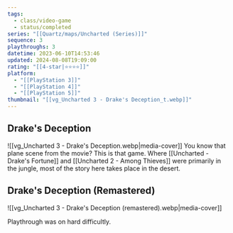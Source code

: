 ```yaml
---
tags:
  - class/video-game
  - status/completed
series: "[[Quartz/maps/Uncharted (Series)]]"
sequence: 3
playthroughs: 3
datetime: 2023-06-10T14:53:46
updated: 2024-08-08T19:09:00
rating: "[[4-star|⭐️⭐️⭐️⭐️]]"
platform:
  - "[[PlayStation 3]]"
  - "[[PlayStation 4]]"
  - "[[PlayStation 5]]"
thumbnail: "[[vg_Uncharted 3 - Drake's Deception_t.webp]]"
---
```

## Drake's Deception
![[vg_Uncharted 3 - Drake's Deception.webp|media-cover]]
You know that plane scene from the movie? This is that game. Where [[Uncharted - Drake's Fortune]] and [[Uncharted 2 - Among Thieves]] were primarily in the jungle, most of the story here takes place in the desert.
## Drake's Deception (Remastered)
![[vg_Uncharted 3 - Drake's Deception (remastered).webp|media-cover]]

Playthrough was on hard difficultly.